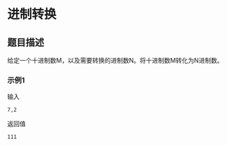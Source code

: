 # 进制转换

## 题目描述

给定一个十进制数M，以及需要转换的进制数N。将十进制数M转化为N进制数。

### 示例1

输入

```
7,2
```

返回值

```
111
```


